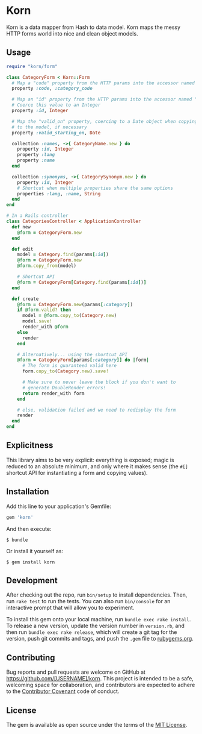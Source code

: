 # Korn

Korn is a data mapper from Hash to data model. Korn maps the messy HTTP forms world into nice and clean object models.

## Usage

```ruby
require "korn/form"

class CategoryForm < Korn::Form
  # Map a "code" property from the HTTP params into the accessor named "category_code="
  property :code, :category_code

  # Map an "id" property from the HTTP params into the accessor named "id="
  # Coerce this value to an Integer
  property :id, Integer

  # Map the "valid_on" property, coercing to a Date object when copying
  # to the model, if necessary
  property :valid_starting_on, Date

  collection :names, ->{ CategoryName.new } do
    property :id, Integer
    property :lang
    property :name
  end

  collection :synonyms, ->{ CategorySynonym.new } do
    property :id, Integer
    # Shortcut when multiple properties share the same options
    properties :lang, :name, String
  end
end

# In a Rails controller
class CategoriesController < ApplicationController
  def new
    @form = CategoryForm.new
  end

  def edit
    model = Category.find(params[:id])
    @form = CategoryForm.new
    @form.copy_from(model)

    # Shortcut API
    @form = CategoryForm[Category.find(params[:id])]
  end

  def create
    @form = CategoryForm.new(params[:category])
    if @form.valid? then
      model = @form.copy_to(Category.new)
      model.save!
      render_with @form
    else
      render
    end

    # Alternatively... using the shortcut API
    @form = CategoryForm[params[:category]] do |form|
      # The form is guaranteed valid here
      form.copy_to(Category.new).save!

      # Make sure to never leave the block if you don't want to
      # generate DoubleRender errors!
      return render_with form
    end

    # else, validation failed and we need to redisplay the form
    render
  end
end
```

## Explicitness

This library aims to be very explicit: everything is exposed; magic is reduced to an absolute minimum, and only where it makes sense (the `#[]` shortcut API for instantiating a form and copying values).

## Installation

Add this line to your application's Gemfile:

```ruby
gem 'korn'
```

And then execute:

    $ bundle

Or install it yourself as:

    $ gem install korn

## Development

After checking out the repo, run `bin/setup` to install dependencies. Then, run `rake test` to run the tests. You can also run `bin/console` for an interactive prompt that will allow you to experiment.

To install this gem onto your local machine, run `bundle exec rake install`. To release a new version, update the version number in `version.rb`, and then run `bundle exec rake release`, which will create a git tag for the version, push git commits and tags, and push the `.gem` file to [rubygems.org](https://rubygems.org).

## Contributing

Bug reports and pull requests are welcome on GitHub at https://github.com/[USERNAME]/korn. This project is intended to be a safe, welcoming space for collaboration, and contributors are expected to adhere to the [Contributor Covenant](contributor-covenant.org) code of conduct.


## License

The gem is available as open source under the terms of the [MIT License](http://opensource.org/licenses/MIT).

